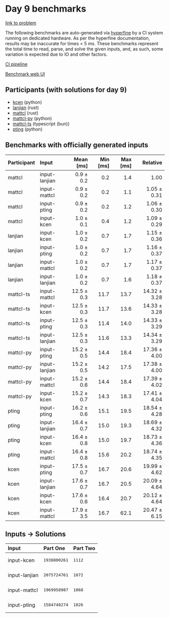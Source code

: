 # Day 9 benchmarks

[link to problem](https://adventofcode.com/2023/day/9)

The following benchmarks are auto-generated via
[hyperfine](https://github.com/sharkdp/hyperfine) by a CI system running on
dedicated hardware. As per the hyperfine documentation, results may be
inaccurate for times < 5 ms. These benchmarks represent the total time to read,
parse, and solve the given inputs, and, as such, some variation is expected due
to IO and other factors.

[CI pipeline](http://ci.papercode.net:8080/teams/main/pipelines/aoc2023)

[Benchmark web UI](https://aoc.ancalagon.black)


## Participants (with solutions for day 9)

- [kcen](https://github.com/kcen/aoc2023) (python)
- [lanjian](https://github.com/lanjian/aoc-2023) (rust)
- [mattcl](https://github.com/mattcl/aoc2023) (rust)
- [mattcl-py](https://github.com/mattcl/aoc2023-py) (python)
- [mattcl-ts](https://github.com/mattcl/aoc2023-js) (typescript (bun))
- [pting](https://github.com/pting/aoc2023) (python)


## Benchmarks with officially generated inputs

| Participant | Input | Mean [ms] | Min [ms] | Max [ms] | Relative |
|:---|:---|---:|---:|---:|---:|
| mattcl | input-lanjian | 0.9 ± 0.2 | 0.2 | 1.4 | 1.00 |
| mattcl | input-mattcl | 0.9 ± 0.2 | 0.2 | 1.1 | 1.05 ± 0.31 |
| mattcl | input-pting | 0.9 ± 0.2 | 0.2 | 1.2 | 1.06 ± 0.30 |
| mattcl | input-kcen | 1.0 ± 0.1 | 0.4 | 1.2 | 1.09 ± 0.29 |
| lanjian | input-kcen | 1.0 ± 0.2 | 0.7 | 1.7 | 1.15 ± 0.36 |
| lanjian | input-pting | 1.0 ± 0.2 | 0.7 | 1.7 | 1.16 ± 0.37 |
| lanjian | input-mattcl | 1.0 ± 0.2 | 0.7 | 1.7 | 1.17 ± 0.37 |
| lanjian | input-lanjian | 1.0 ± 0.2 | 0.7 | 1.6 | 1.18 ± 0.37 |
| mattcl-ts | input-mattcl | 12.5 ± 0.3 | 11.7 | 13.7 | 14.32 ± 3.28 |
| mattcl-ts | input-kcen | 12.5 ± 0.3 | 11.7 | 13.6 | 14.33 ± 3.28 |
| mattcl-ts | input-pting | 12.5 ± 0.3 | 11.4 | 14.0 | 14.33 ± 3.29 |
| mattcl-ts | input-lanjian | 12.5 ± 0.3 | 11.6 | 13.3 | 14.34 ± 3.29 |
| mattcl-py | input-pting | 15.2 ± 0.5 | 14.4 | 18.4 | 17.36 ± 4.00 |
| mattcl-py | input-lanjian | 15.2 ± 0.5 | 14.2 | 17.5 | 17.38 ± 4.00 |
| mattcl-py | input-mattcl | 15.2 ± 0.6 | 14.4 | 18.4 | 17.39 ± 4.02 |
| mattcl-py | input-kcen | 15.2 ± 0.7 | 14.3 | 18.3 | 17.41 ± 4.04 |
| pting | input-pting | 16.2 ± 0.6 | 15.1 | 19.5 | 18.54 ± 4.28 |
| pting | input-lanjian | 16.4 ± 0.7 | 15.0 | 19.3 | 18.69 ± 4.32 |
| pting | input-kcen | 16.4 ± 0.8 | 15.0 | 19.7 | 18.73 ± 4.36 |
| pting | input-mattcl | 16.4 ± 0.8 | 15.6 | 20.2 | 18.74 ± 4.35 |
| kcen | input-pting | 17.5 ± 0.7 | 16.7 | 20.6 | 19.99 ± 4.62 |
| kcen | input-lanjian | 17.6 ± 0.7 | 16.7 | 20.5 | 20.09 ± 4.64 |
| kcen | input-kcen | 17.6 ± 0.6 | 16.4 | 20.7 | 20.12 ± 4.64 |
| kcen | input-mattcl | 17.9 ± 3.5 | 16.7 | 62.1 | 20.47 ± 6.15 |


## Inputs -> Solutions

| Input | Part One | Part Two |
|:---|:---|:---|
|input-kcen|<pre>1938800261</pre>|<pre>1112</pre>|
|input-lanjian|<pre>2075724761</pre>|<pre>1072</pre>|
|input-mattcl|<pre>1969958987</pre>|<pre>1068</pre>|
|input-pting|<pre>1584748274</pre>|<pre>1026</pre>|